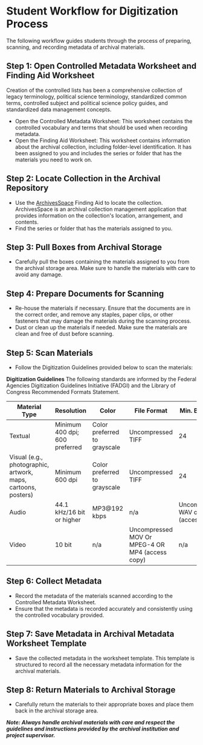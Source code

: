 # **Student Workflow for Digitization Process**

The following workflow guides students through the process of preparing, scanning, and recording metadata of archival materials.

## Step 1: Open Controlled Metadata Worksheet and Finding Aid Worksheet

Creation of the controlled lists has been a comprehensive collection of legacy terminology, political science terminology, standardized common terms, controlled subject and political science policy guides, and standardized data management concepts. 

* Open the Controlled Metadata Worksheet: This worksheet contains the controlled vocabulary and terms that should be used when recording metadata.
* Open the Finding Aid Worksheet: This worksheet contains information about the archival collection, including folder-level identification. It has been assigned to you and includes the series or folder that has the materials you need to work on.

## Step 2: Locate Collection in the Archival Repository 

* Use the [ArchivesSpace](https://arc.ou.edu/) Finding Aid to locate the collection. ArchivesSpace is an archival collection management application that provides information on the collection's location, arrangement, and contents.
* Find the series or folder that has the materials assigned to you.

## Step 3: Pull Boxes from Archival Storage

* Carefully pull the boxes containing the materials assigned to you from the archival storage area. Make sure to handle the materials with care to avoid any damage.

## Step 4: Prepare Documents for Scanning

* Re-house the materials if necessary. Ensure that the documents are in the correct order, and remove any staples, paper clips, or other fasteners that may damage the materials during the scanning process.
* Dust or clean up the materials if needed. Make sure the materials are clean and free of dust before scanning.

## Step 5: Scan Materials
* Follow the Digitization Guidelines provided below to scan the materials:

**Digitization Guidelines**
The following standards are informed by the Federal Agencies Digitization Guidelines Initiative (FADGI) and the Library of Congress Recommended Formats Statement.


| Material Type | Resolution | Color | File Format | Min. Bit Depth |
| ------------- | ---------- | ----- | ----------- | -------------- |
| Textual | Minimum 400 dpi; 600 preferred | Color preferred to grayscale | Uncompressed TIFF | 24 |
| Visual (e.g., photographic, artwork, maps, cartoons, posters) | Minimum 600 dpi | Color preferred to grayscale | Uncompressed TIFF | 24 |
| Audio | 44.1 kHz/16 bit or higher | MP3@192 kbps | n/a | Uncompressed WAV or MP3 (access copy) |
| Video | 10 bit | n/a | Uncompressed MOV Or MPEG-4 OR MP4 (access copy) | n/a |


## Step 6: Collect Metadata
* Record the metadata of the materials scanned according to the Controlled Metadata Worksheet.
* Ensure that the metadata is recorded accurately and consistently using the controlled vocabulary provided.

## Step 7: Save Metadata in Archival Metadata Worksheet Template
* Save the collected metadata in the worksheet template. This template is structured to record all the necessary metadata information for the archival materials.

## Step 8: Return Materials to Archival Storage
* Carefully return the materials to their appropriate boxes and place them back in the archival storage area.

***Note: Always handle archival materials with care and respect the guidelines and instructions provided by the archival institution and project supervisor.***
